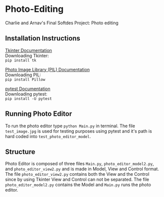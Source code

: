 # Photo-Editing
Charlie and Arnav's Final Softdes Project: Photo editing

## Installation Instructions
[Tkinter Documentation](https://docs.python.org/3/library/tkinter.html)\
Downloading Tkinter:\
`pip install tk`

[Photo Image Library (PIL) Documentation](https://pypi.org/project/Pillow/)\
Downloading PIL:\
`pip install Pillow`

[pytest Documentation](https://pypi.org/project/pytest/)\
Downloading pytest:\
`pip install -U pytest`

## Running Photo Editor
To run the photo editor type `python Main.py` in terminal. The file `test_image.jpg` is used for testing purposes using pytest and it's path is hard coded into `test_photo_editor_model`.

## Structure

Photo Editor is composed of three files `Main.py`, `photo_editor_model2.py`, and `photo_editor_view2.py` and is made in Model, View and Control format. The file `photo_editor_view2.py` contains both the View and the Control since by using Tkinter View and Control can not be separated. The file `photo_editor_model2.py` contains the Model and `Main.py` runs the photo editor.